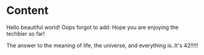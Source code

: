 # Content

Hello beautiful world!
Oops forgot to add: Hope you are enjoying the techbier so far!

The answer to the meaning of life, the universe, and everything is..It's 42!!!!!